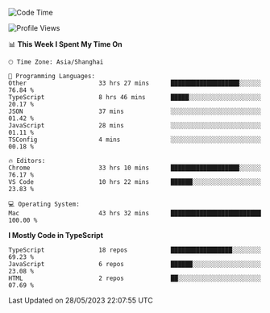 <!--START_SECTION:waka-->
![Code Time](http://img.shields.io/badge/Code%20Time-4%2C559%20hrs%2044%20mins-blue)

![Profile Views](http://img.shields.io/badge/Profile%20Views-5-blue)

📊 **This Week I Spent My Time On** 

```text
🕑︎ Time Zone: Asia/Shanghai

💬 Programming Languages: 
Other                    33 hrs 27 mins      ███████████████████░░░░░░   76.84 % 
TypeScript               8 hrs 46 mins       █████░░░░░░░░░░░░░░░░░░░░   20.17 % 
JSON                     37 mins             ░░░░░░░░░░░░░░░░░░░░░░░░░   01.42 % 
JavaScript               28 mins             ░░░░░░░░░░░░░░░░░░░░░░░░░   01.11 % 
TSConfig                 4 mins              ░░░░░░░░░░░░░░░░░░░░░░░░░   00.18 % 

🔥 Editors: 
Chrome                   33 hrs 10 mins      ███████████████████░░░░░░   76.17 % 
VS Code                  10 hrs 22 mins      ██████░░░░░░░░░░░░░░░░░░░   23.83 % 

💻 Operating System: 
Mac                      43 hrs 32 mins      █████████████████████████   100.00 % 
```

**I Mostly Code in TypeScript** 

```text
TypeScript               18 repos            █████████████████░░░░░░░░   69.23 % 
JavaScript               6 repos             ██████░░░░░░░░░░░░░░░░░░░   23.08 % 
HTML                     2 repos             ██░░░░░░░░░░░░░░░░░░░░░░░   07.69 % 
```




 Last Updated on 28/05/2023 22:07:55 UTC
<!--END_SECTION:waka-->
